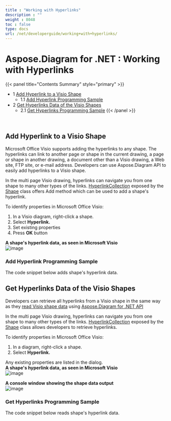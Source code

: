 ```yaml
---
title : "Working with Hyperlinks" 
description : "" 
weight : 8048 
toc : false
type: docs
url: /net/developerguide/working+with+hyperlinks/
---
```


# Aspose.Diagram for .NET : Working with Hyperlinks


{{< panel title="Contents Summary" style="primary" >}}
*   1 [Add Hyperlink to a Visio Shape](#add-hyperlink-to-a-visio-shape)
    *   1.1 [Add Hyperlink Programming Sample](#add-hyperlink-programming-sample)
*   2 [Get Hyperlinks Data of the Visio Shapes](#get-hyperlinks-data-of-the-visio-shapes)
    *   2.1 [Get Hyperlinks Programming Sample](#get-hyperlinks-programming-sample)
{{< /panel >}}
 

 

## Add Hyperlink to a Visio Shape

Microsoft Office Visio supports adding the hyperlinks to any shape. The hyperlinks can link to another page or shape in the current drawing, a page or shape in another drawing, a document other than a Visio drawing, a Web site, FTP site, or e-mail address. Developers can use Aspose.Diagram API to easily add hyperlinks to a Visio shape.

In the multi page Visio drawing, hyperlinks can navigate you from one shape to many other types of the links. [HyperlinkCollection](http://www.aspose.com/api/net/diagram/aspose.diagram/hyperlinkcollection) exposed by the [Shape](http://www.aspose.com/api/net/diagram/aspose.diagram/shape) class offers Add method which can be used to add a shape's hyperlink.

To identify properties in Microsoft Office Visio:

1.  In a Visio diagram, right-click a shape.
2.  Select **Hyperlink.**
3.  Set existing properties
4.  Press **OK** button

**A shape's hyperlink data, as seen in Microsoft Visio**  
![image](https://docs2.aspose.com/diagram/net/attachments/18350139/18546954.png)

### Add Hyperlink Programming Sample

The code snippet below adds shape's hyperlink data.

## Get Hyperlinks Data of the Visio Shapes

Developers can retrieve all hyperlinks from a Visio shape in the same way as they [read Visio shape data](/pages/createpage.action?spaceKey=diagramnet&title=Reading+Visio+Shape+Data&linkCreation=true&fromPageId=18350139) using [Aspose.Diagram for .NET API](http://www.aspose.com/.net/diagram-component.aspx)

In the multi page Visio drawing, hyperlinks can navigate you from one shape to many other types of the links. [HyperlinkCollection](http://www.aspose.com/api/net/diagram/aspose.diagram/hyperlinkcollection) exposed by the [Shape](http://www.aspose.com/api/net/diagram/aspose.diagram/shape) class allows developers to retrieve hyperlinks.

To identify properties in Microsoft Office Visio:

1.  In a diagram, right-click a shape.
2.  Select **Hyperlink.**

Any existing properties are listed in the dialog.  
**A shape's hyperlink data, as seen in Microsoft Visio**  
![image](https://docs2.aspose.com/diagram/net/attachments/18350139/18546954.png)

**A console window showing the shape data output**  
![image](https://docs2.aspose.com/diagram/net/attachments/18350139/18546953.png)

### Get Hyperlinks Programming Sample

The code snippet below reads shape's hyperlink data.

